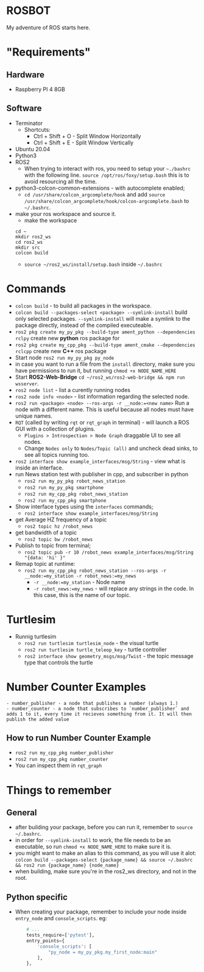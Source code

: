 # ROSBOT

My adventure of ROS starts here.

# "Requirements"

## Hardware
- Raspberry PI 4 8GB

## Software
- Terminator
    - Shortcuts:
        - Ctrl + Shift + O - Split Window Horizontally
        - Ctrl + Shift + E - Split Window Vertically
- Ubuntu 20.04
- Python3
- ROS2
    - When trying to interact with ros, you need to setup your `~./bashrc` with the following line.
    `source /opt/ros/foxy/setup.bash` this is to avoid resourcing all the time.
- python3-colcon-common-extensions - with autocomplete enabled;
    - ```cd /usr/share/colcon_argcomplete/hook``` and add `source /usr/share/colcon_argcomplete/hook/colcon-argcomplete.bash` to `~/.bashrc`.
- make your ros workspace and source it.
    - make the workspace
    ```
    cd ~
    mkdir ros2_ws
    cd ros2_ws
    mkdir src
    colcon build
    ```
    - `source ~/ros2_ws/install/setup.bash` inside `~/.bashrc`

# Commands
- `colcon build` - to build all packages in the workspace.
- `colcon build --packages-select <package> --symlink-install` build only selected packages. `--symlink-install` will make a symlink to the package directly, instead of the compiled executeable.
- `ros2 pkg create my_py_pkg --build-type ament_python --dependencies rclpy` create new **python** ros package for 
- `ros2 pkg create my_cpp_pkg --build-type ament_cmake --dependencies rclcpp` create new **C++** ros package
- Start node `ros2 run my_py_pkg py_node`
- in case you want to run a file from the `install` directory, make sure you have permissions to run it, but running `chmod +x NODE_NAME_HERE`
- Start **ROS2-Web-Bridge** `cd ~/ros2_ws/ros2-web-bridge && npm run wsserver`.
- `ros2 node list` - list a curently running nodes
- `ros2 node info <node>` - list information regarding the selected node.
- `ros2 run <package> <node> --ros-args -r __node:=<new name>` Run a node with a different name. This is useful because all nodes must have unique names.
- `RQT` (called by writing `rqt` or `rqt_graph` in terminal) - will launch a ROS GUI with a collection of plugins.
    - `Plugins > Introspection > Node Graph` draggable UI to see all nodes.
    - Change `Nodes only` to `Nodes/Topic (all)` and uncheck dead sinks, to see all topics running too.
- `ros2 interface show example_interfaces/msg/String` - view what is inside an interface.
- run News station test with publisher in cpp, and subscriber in python
    - `ros2 run my_py_pkg robot_news_station`
    - `ros2 run my_py_pkg smartphone`
    - `ros2 run my_cpp_pkg robot_news_station`
    - `ros2 run my_cpp_pkg smartphone`
- Show interface types using the `interfaces` commands;
    - `ros2 interface show example_interfaces/msg/String`
- get Average HZ frequency of a topic
    - `ros2 topic hz /robot_news`
- get bandwidth of a topic
    - `ros2 topic bw /robot_news`
- Publish to topic from terminal;
    - `ros2 topic pub -r 10 /robot_news example_interfaces/msg/String "{data: 'hi' }"`
- Remap topic at runtime:
    - `ros2 run my_cpp_pkg robot_news_station --ros-args -r __node:=my_station -r robot_news:=my_news`
        - `-r __node:=my_station` - Node name
        - `-r robot_news:=my_news` - will replace any strings in the code. In this case, this is the name of our topic.

# Turtlesim
- Runnig turtlesim
    - `ros2 run turtlesim turtlesim_node` - the visual turtle
    - `ros2 run turtlesim turtle_teleop_key` - turtle controller
    - `ros2 interface show geometry_msgs/msg/Twist` - the topic message type that controls the turtle

# Number Counter Examples
    - number_publisher - a node that publishes a number (always 1.)
    - number_counter - a node that subscribes to `number_publisher` and adds 1 to it, every time it recieves something from it. It will then publish the added value

## How to run Number Counter Example
- `ros2 run my_cpp_pkg number_publisher`
- `ros2 run my_cpp_pkg number_counter`
- You can inspect them in `rqt_graph`

# Things to remember

## General
- after building your package, before you can run it, remember to `source ~/.bashrc`.
- in order for `--symlink-install` to work, the file needs to be an executable, so run `chmod +x NODE_NAME_HERE` to make sure it is. 
- you might want to make an alias to this command, as you will use it alot:
    `colcon build --packages-select {package_name} && source ~/.bashrc && ros2 run {package_name} {node_name}`
- when building, make sure you're in the ros2_ws directory, and not in the root.

## Python specific
- When creating your package, remember to include your node inside `entry_node` and `console_scripts`. eg:
    ```python
        # ...
        tests_require=['pytest'],
        entry_points={
            'console_scripts': [
                "py_node = my_py_pkg.my_first_node:main"
            ],
        },
    ```